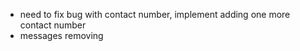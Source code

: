 - need to fix bug with contact number, implement adding one more contact number
- messages removing

